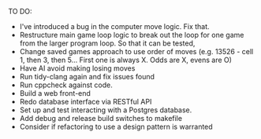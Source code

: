 TO DO:

- I've introduced a bug in the computer move logic. Fix that.
- Restructure main game loop logic to break out the loop for one game from the larger program loop. So that it can be tested,
- Change saved games approach to use order of moves (e.g. 13526 - cell 1, then 3, then 5... First one is always X. Odds are X, evens are O)
- Have AI avoid making losing moves
- Run tidy-clang again and fix issues found
- Run cppcheck against code.
- Build a web front-end
- Redo database interface via RESTful API
- Set up and test interacting with a Postgres database.
- Add debug and release build switches to makefile
- Consider if refactoring to use a design pattern is warranted
